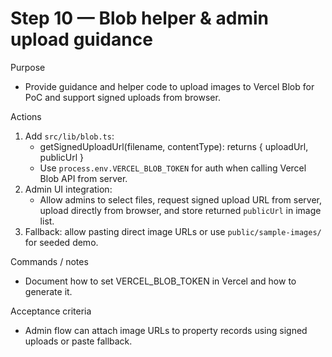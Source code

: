 # Step 10 — Blob helper & admin upload guidance

Purpose
- Provide guidance and helper code to upload images to Vercel Blob for PoC and support signed uploads from browser.

Actions
1. Add `src/lib/blob.ts`:
   - getSignedUploadUrl(filename, contentType): returns { uploadUrl, publicUrl }
   - Use `process.env.VERCEL_BLOB_TOKEN` for auth when calling Vercel Blob API from server.
2. Admin UI integration:
   - Allow admins to select files, request signed upload URL from server, upload directly from browser, and store returned `publicUrl` in image list.
3. Fallback: allow pasting direct image URLs or use `public/sample-images/` for seeded demo.

Commands / notes
- Document how to set VERCEL_BLOB_TOKEN in Vercel and how to generate it.

Acceptance criteria
- Admin flow can attach image URLs to property records using signed uploads or paste fallback.